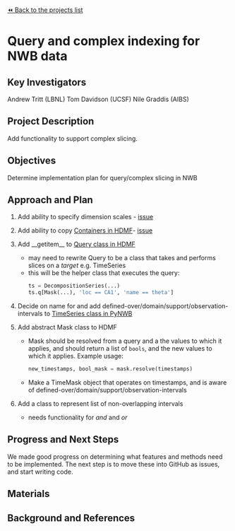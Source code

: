 [:rewind: Back to the projects list](../../README.md#ProjectsList)

<!-- For information on how to write GitHub .md files see https://guides.github.com/features/mastering-markdown/ -->

# Query and complex indexing for NWB data

## Key Investigators

Andrew Tritt (LBNL)
Tom Davidson (UCSF)
Nile Graddis (AIBS)

## Project Description

Add functionality to support complex slicing.

## Objectives

Determine implementation plan for query/complex slicing in NWB

## Approach and Plan

1. Add ability to specify dimension scales - [issue](https://github.com/NeurodataWithoutBorders/pynwb/issues/626)
2. Add ability to copy [Containers in HDMF](https://hdmf.readthedocs.io/en/latest/hdmf.container.html#hdmf.container.Container)- [issue](BROKEN)
3. Add \_\_getitem\_\_ to [Query class in HDMF](https://hdmf.readthedocs.io/en/latest/hdmf.query.html#hdmf.query.Query)
    * may need to rewrite Query to be a class that takes and performs slices on a *target* e.g. TimeSeries
    * this will be the helper class that executes the query: 
      ```python
      ts = DecompositionSeries(...)
      ts.q[Mask(...), 'loc == CA1', 'name == theta']
      ```
4. Decide on name for and add defined-over/domain/support/observation-intervals to [TimeSeries class in PyNWB](https://pynwb.readthedocs.io/en/latest/pynwb.base.html?highlight=pynwb.base#pynwb.base.TimeSeries)


5. Add abstract Mask class to HDMF
    * Mask should be resolved from a query and a the values to which it applies, and should return a list of `bools`, and the new values to which it applies. Example usage:
      ```python
      new_timestamps, bool_mask = mask.resolve(timestamps)
      ```
    * Make a TimeMask object that operates on timestamps, and is aware of defined-over/domain/support/observation-intervals
    
6. Add a class to represent list of non-overlapping intervals
    * needs functionality for *and* and *or*



## Progress and Next Steps

We made good progress on determining what features and methods need to be implemented. The next step is to move these into GitHub as issues, and start writing code.

## Materials

<!--If available add links to the materials relevant to the project, e.g., the code generated for the project or data used-->
<!--If available add pictures and links to videos that demonstrate what has been accomplished.-->
<!--![Description of picture](Example2.jpg)-->

## Background and References

<!--Use this space for information that may help people better understand your project, like links to papers, source code, or data ,e.g:-->
<!-- - Source code: https://github.com/YourUser/YourRepository -->
<!-- - Documentation: https://link.to.docs -->
<!-- - Test data: https://link.to.test.data -->

